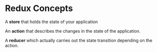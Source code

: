 # Redux Concepts

A **store** that holds the state of your application

An **action** that describes the changes in the state of the application.

A **reducer** which actually carries out the state transition depending on the action.
